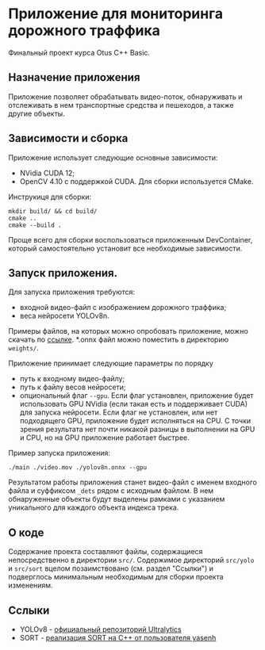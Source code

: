 # Приложение для мониторинга дорожного траффика
Финальный проект курса Otus C++ Basic.

## Назначение приложения
Приложение позволяет обрабатывать видео-поток, обнаруживать и отслеживать в нем транспортные средства и пешеходов, а также другие объекты.

## Зависимости и сборка
Приложение использует следующие основные зависимости:
- NVidia CUDA 12;
- OpenCV 4.10 с поддержкой CUDA.
Для сборки используется CMake.

Инструкиця для сборки:
```shell
mkdir build/ && cd build/
cmake ..
cmake --build .
```

Проще всего для сборки воспользоваться приложенным DevContainer, который самостоятельно установит все необходимые зависимости.

## Запуск приложения.
Для запуска приложения требуются:

- входной видео-файл с изображением дорожного траффика;
- веса нейросети YOLOv8n.

Примеры файлов, на которых можно опробовать приложение, можно скачать по [ссылке](https://disk.yandex.ru/d/CtuH7ehtXpyHog). *.onnx файл можно поместить в директорию ```weights/```.

Приложение принимает следующие параметры по порядку
- путь к входному видео-файлу;
- путь к файлу весов нейросети;
- опциональный флаг ```--gpu```. Если флаг установлен, приложение будет использовать GPU NVidia (если такая есть и поддерживает CUDA) для запуска нейросети. Если флаг не установлен, или нет подходящего GPU, приложение будет исполняться на CPU. С точки зрения результата нет почти никакой разницы в выполнении на GPU и CPU, но на GPU приложение работает быстрее.

Пример запуска приложения:
```shell
./main ./video.mov ./yolov8n.onnx --gpu
```

Результатом работы приложения станет видео-файл с именем входного файла и суффиксом ```_dets``` рядом с исходным файлом. В нем обнаруженные объекты будут выделены рамками с указанием уникального для каждого объекта индекса трека.

## О коде
Содержание проекта составляют файлы, содержащиеся непосредственно в директории ```src/```. Содержимое директорий ```src/yolo``` и ```src/sort``` вцелом позаимствовано (см. раздел "Ссылки") и подверглось минимальным необходимым для сборки проекта изменениям.

## Сслыки
- YOLOv8 - [официальный репозиторий Ultralytics](https://github.com/ultralytics/ultralytics/tree/main/examples/YOLOv8-CPP-Inference)
-  SORT - [реализация SORT на C++ от пользователя yasenh](https://github.com/yasenh/sort-cpp)
